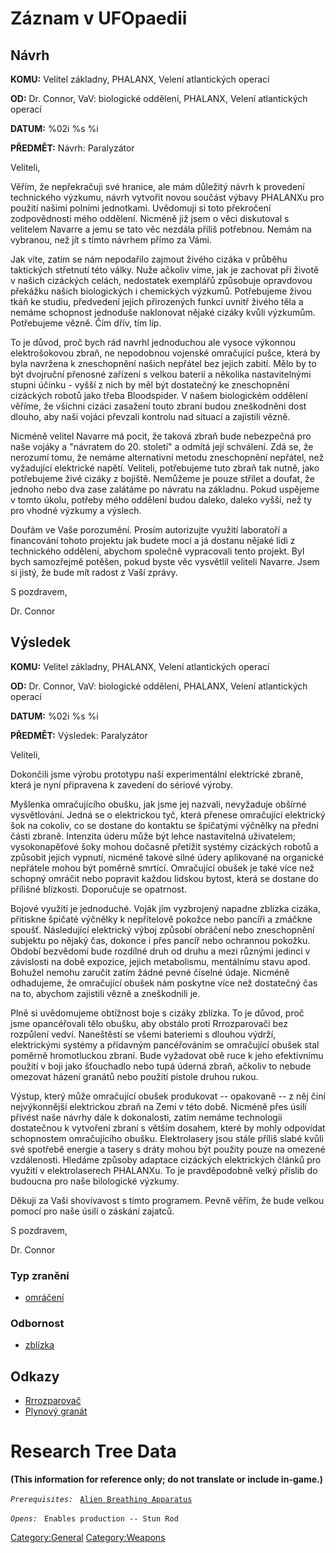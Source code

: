 # Záznam v UFOpaedii

## Návrh

**KOMU:** Velitel základny, PHALANX, Velení atlantických operací

**OD:** Dr. Connor, VaV: biologické oddělení, PHALANX, Velení
atlantických operací

**DATUM:** %02i %s %i

**PŘEDMĚT:** Návrh: Paralyzátor

Veliteli,

Věřím, že nepřekračuji své hranice, ale mám důležitý návrh k provedení
technického výzkumu, návrh vytvořit novou součást výbavy PHALANXu pro
použití našimi polními jednotkami. Uvědomuji si toto překročení
zodpovědnosti mého oddělení. Nicméně již jsem o věci diskutoval s
velitelem Navarre a jemu se tato věc nezdála příliš potřebnou. Nemám na
vybranou, než jít s tímto návrhem přímo za Vámi.

Jak víte, zatím se nám nepodařilo zajmout živého cizáka v průběhu
taktických střetnutí této války. Nuže ačkoliv víme, jak je zachovat při
životě v našich cizáckých celách, nedostatek exemplářů způsobuje
opravdovou překážku našich biologických i chemických výzkumů.
Potřebujeme živou tkáň ke studiu, předvedení jejich přirozených funkcí
uvnitř živého těla a nemáme schopnost jednoduše naklonovat nějaké cizáky
kvůli výzkumům. Potřebujeme vězně. Čím dřív, tím líp.

To je důvod, proč bych rád navrhl jednoduchou ale vysoce výkonnou
elektrošokovou zbraň, ne nepodobnou vojenské omračující pušce, která by
byla navržena k zneschopnění našich nepřátel bez jejich zabití. Mělo by
to být dvojruční přenosné zařízení s velkou baterií a několika
nastavitelnými stupni účinku - vyšší z nich by měl být dostatečný ke
zneschopnění cizáckých robotů jako třeba Bloodspider. V našem
biologickém oddělení věříme, že všichni cizáci zasažení touto zbraní
budou zneškodněni dost dlouho, aby naši vojáci převzali kontrolu nad
situací a zajistili vězně.

Nicméně velitel Navarre má pocit, že taková zbraň bude nebezpečná pro
naše vojáky a "návratem do 20. století" a odmítá její schválení. Zdá se,
že nerozumí tomu, že nemáme alternativní metodu zneschopnění nepřátel,
než vyžadující elektrické napětí. Veliteli, potřebujeme tuto zbraň tak
nutně, jako potřebujeme živé cizáky z bojiště. Nemůžeme je pouze střílet
a doufat, že jednoho nebo dva zase zalátáme po návratu na základnu.
Pokud uspějeme v tomto úkolu, potřeby mého oddělení budou daleko, daleko
vyšší, než ty pro vhodné výzkumy a výslech.

Doufám ve Vaše porozumění. Prosím autorizujte využití laboratoří a
financování tohoto projektu jak budete moci a já dostanu nějaké lidi z
technického oddělení, abychom společně vypracovali tento projekt. Byl
bych samozřejmě potěšen, pokud byste věc vysvětlil veliteli Navarre.
Jsem si jistý, že bude mít radost z Vaší zprávy.

S pozdravem,

Dr. Connor

## Výsledek

**KOMU:** Velitel základny, PHALANX, Velení atlantických operací

**OD:** Dr. Connor, VaV: biologické oddělení, PHALANX, Velení
atlantických operací

**DATUM:** %02i %s %i

**PŘEDMĚT:** Výsledek: Paralyzátor

Veliteli,

Dokončili jsme výrobu prototypu naší experimentální elektrické zbraně,
která je nyní připravena k zavedení do sériové výroby.

Myšlenka omračujícího obušku, jak jsme jej nazvali, nevyžaduje obšírné
vysvětlování. Jedná se o elektrickou tyč, která přenese omračující
elektrický šok na cokoliv, co se dostane do kontaktu se špičatými
výčnělky na přední části zbraně. Intenzita úderu může být lehce
nastavitelná uživatelem; vysokonapěťové šoky mohou dočasně přetížit
systémy cizáckých robotů a způsobit jejich vypnutí, nicméně takové silné
údery aplikované na organické nepřátele mohou být poměrně smrtící.
Omračující obušek je také více než schopný omráčit nebo popravit každou
lidskou bytost, která se dostane do přílišné blízkosti. Doporučuje se
opatrnost.

Bojové využití je jednoduché. Voják jím vyzbrojený napadne zblízka
cizáka, přitiskne špičaté výčnělky k nepřítelově pokožce nebo pancíři a
zmáčkne spoušť. Následující elektrický výboj způsobí obráčení nebo
zneschopnění subjektu po nějaký čas, dokonce i přes pancíř nebo
ochrannou pokožku. Období bezvědomí bude rozdílné druh od druhu a mezi
různými jedinci v závislosti na době expozice, jejich metabolismu,
mentálnímu stavu apod. Bohužel nemohu zaručit zatím žádné pevné číselné
údaje. Nicméně odhadujeme, že omračující obušek nám poskytne více než
dostatečný čas na to, abychom zajistili vězně a zneškodnili je.

Plně si uvědomujeme obtížnost boje s cizáky zblízka. To je důvod, proč
jsme opancéřovali tělo obušku, aby obstálo proti Rrrozparovači bez
rozpůlení vedví. Naneštěstí se všemi bateriemi s dlouhou výdrží,
elektrickými systémy a přídavným pancéřováním se omračující obušek stal
poměrně hromotluckou zbraní. Bude vyžadovat obě ruce k jeho efektivnímu
použití v boji jako šťouchadlo nebo tupá úderná zbraň, ačkoliv to nebude
omezovat házení granátů nebo použití pistole druhou rukou.

Výstup, který může omračující obušek produkovat -- opakovaně -- z něj
činí nejvýkonnější elektrickou zbraň na Zemi v této době. Nicméně přes
úsilí přivést naše návrhy dále k dokonalosti, zatím nemáme technologii
dostatečnou k vytvoření zbraní s větším dosahem, které by mohly
odpovídat schopnostem omračujícího obušku. Elektrolasery jsou stále
příliš slabé kvůli své spotřebě energie a tasery s dráty mohou být
použity pouze na omezené vzdálenosti. Hledáme způsoby adaptace cizáckých
elektrických článků pro využití v elektrolaserech PHALANXu. To je
pravděpodobně velký příslib do budoucna pro naše bilologické výzkumy.

Děkuji za Vaši shovívavost s tímto programem. Pevně věřím, že bude
velkou pomocí pro naše úsilí o záskání zajatců.

S pozdravem,

Dr. Connor

### Typ zranění

- [omráčení](Damage/stun_electro "wikilink")

### Odbornost

- [zblízka](Skills/close "wikilink")

## Odkazy

- [Rrrozparovač](Vybavení/Záložní_zbraně/Rrrozparovač "wikilink")
- [Plynový granát](Vybavení/Ruzné/Plynový_granát "wikilink")

# Research Tree Data

**(This information for reference only; do not translate or include
in-game.)**

*`Prerequisites:`*
` `[`Alien Breathing Apparatus`](Research/Alien_Breathing_Apparatus "wikilink")

*`Opens:`*
` Enables production -- Stun Rod`

[Category:General](Category:General "wikilink")
[Category:Weapons](Category:Weapons "wikilink")